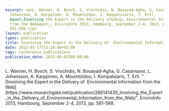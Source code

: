```yaml
---
excerpt: <p>L. Wanner, H. Bosch, S. Vrochidis, N. Bouayad-Agha, G. Casamayor, L.
  Johansson, A. Karppinen, A. Moumtzidou, I. Kompatsiaris, T. Ertl.
  &quot;Involving the Expert in the Delivery of&nbsp; Environmental Information
  from the Web&quot;, EnviroInfo 2013, Hambourg, September 2-4, 2013, pp.
  561-568.</p>
layout: publication
types: publication
title: Involving the Expert in the Delivery of  Environmental Information from the Web
date: 2013-05-17T15:24:40+03:00
tags: conference_publications
publication_date: 2013-09-02T00:00:00
---
```

<p>L. Wanner, H. Bosch, S. Vrochidis, N. Bouayad-Agha, G. Casamayor, L. Johansson, A. Karppinen, A. Moumtzidou, I. Kompatsiaris, T. Ertl. &quot;[Involving the Expert in the Delivery of&nbsp; Environmental Information from the Web](https://www.researchgate.net/publication/266141430_Involving_the_Expert_in_the_Delivery_of_Environmental_Information_from_the_Web)&quot;, EnviroInfo 2013, Hambourg, September 2-4, 2013, pp. 561-568.</p>